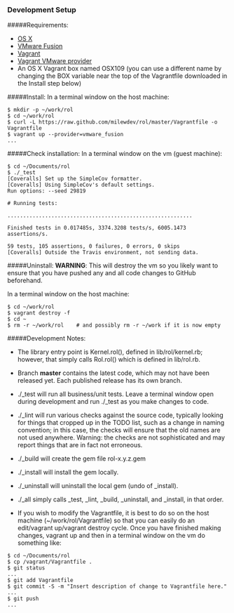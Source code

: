 ### Development Setup

#####Requirements:
- [OS X](https://www.apple.com/osx/)
- [VMware Fusion](http://www.vmware.com/ca/en/products/fusion)
- [Vagrant](http://www.vagrantup.com)
- [Vagrant VMware provider](https://www.vagrantup.com/vmware)
- An OS X Vagrant box named OSX109 (you can use a different name by changing the BOX variable near the top of the Vagrantfile downloaded in the Install step below)

#####Install:
In a terminal window on the host machine:
```
$ mkdir -p ~/work/rol
$ cd ~/work/rol
$ curl -L https://raw.github.com/milewdev/rol/master/Vagrantfile -o Vagrantfile
$ vagrant up --provider=vmware_fusion
...
```

#####Check installation:
In a terminal window on the vm (guest machine):
```
$ cd ~/Documents/rol
$ ./_test
[Coveralls] Set up the SimpleCov formatter.
[Coveralls] Using SimpleCov's default settings.
Run options: --seed 29819

# Running tests:

...........................................................

Finished tests in 0.017485s, 3374.3208 tests/s, 6005.1473 assertions/s.

59 tests, 105 assertions, 0 failures, 0 errors, 0 skips
[Coveralls] Outside the Travis environment, not sending data.
```

#####Uninstall:
**WARNING**: This will destroy the vm so you likely want to ensure that you have
pushed any and all code changes to GitHub beforehand.

In a terminal window on the host machine:
```
$ cd ~/work/rol
$ vagrant destroy -f
$ cd ~
$ rm -r ~/work/rol    # and possibly rm -r ~/work if it is now empty
```


#####Development Notes:
- The library entry point is Kernel.rol(), defined in lib/rol/kernel.rb; however, that simply calls Rol.rol() which is defined in lib/rol.rb.

- Branch **master** contains the latest code, which may not have been released yet.  Each published release has its own branch.

- ./_test will run all business/unit tests.  Leave a terminal window open during development and
run ./_test as you make changes to code.

- ./_lint will run various checks against the source code, typically looking for things that cropped up in the TODO list, such as a change in naming convention; in this case, the checks will ensure that the old names are not used anywhere. Warning: the checks are not sophisticated and may report things that are in fact not erroneous.

- ./_build will create the gem file rol-x.y.z.gem

- ./_install will install the gem locally.

- ./_uninstall will uninstall the local gem (undo of _install).

- ./_all simply calls _test, _lint, _build, _uninstall, and _install, in that order.

- If you wish to modify the Vagrantfile, it is best to do so on the host machine (~/work/rol/Vagrantfile)
so that you can easily do an edit/vagrant up/vagrant destroy cycle.  Once you have finished making
changes, vagrant up and then in a terminal window on the vm do something like:
```
$ cd ~/Documents/rol
$ cp /vagrant/Vagrantfile .
$ git status
...
$ git add Vagrantfile
$ git commit -S -m "Insert description of change to Vagrantfile here."
...
$ git push
...
```
